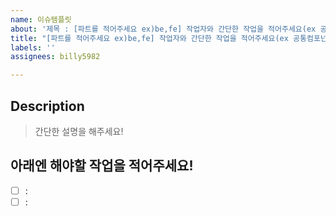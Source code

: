 ```yaml
---
name: 이슈템플릿
about: '제목 : [파트를 적어주세요 ex)be,fe] 작업자와 간단한 작업을 적어주세요(ex 공통컴포넌트 제작)'
title: "[파트를 적어주세요 ex)be,fe] 작업자와 간단한 작업을 적어주세요(ex 공통컴포넌트 제작)"
labels: ''
assignees: billy5982

---
```


## Description
> 간단한 설명을 해주세요!

## 아래엔 해야할 작업을 적어주세요!
- [ ] :
- [ ] :
